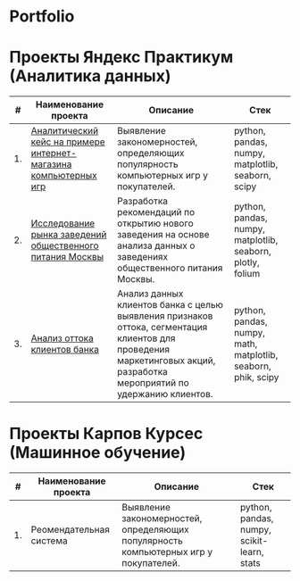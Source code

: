 # Portfolio

# Проекты Яндекс Практикум (Аналитика данных)

| # | Наименование проекта | Описание | Стек |
|----|----------|----------|----------|
| 1. | [Аналитический кейс на примере интернет-магазина компьютерных игр](https://github.com/ilyaapa/portfolio/tree/main/Computer%20Game%20Online%20Store) | Выявление закономерностей, определяющих популярность компьютерных игр у покупателей. | python, pandas, numpy, matplotlib, seaborn, scipy |
| 2. | [Исследование рынка заведений общественного питания Москвы](https://github.com/ilyaapa/portfolio/tree/main/Catering%20Research) | Разработка рекомендаций по открытию нового заведения на основе анализа данных о заведениях общественного питания Москвы. | python, pandas, numpy, matplotlib, seaborn, plotly, folium |
| 3. | [Анализ оттока клиентов банка](https://github.com/ilyaapa/portfolio/tree/main/Customer%20Churn) | Анализ данных клиентов банка с целью выявления признаков оттока, сегментация клиентов для проведения маркетинговых акций, разработка мероприятий по удержанию клиентов. | python, pandas, numpy, math, matplotlib, seaborn, phik, scipy |

# Проекты Карпов Курсес (Машинное обучение)

| # | Наименование проекта | Описание | Стек |
|----|----------|----------|----------|
| 1. | Реомендательная система | Выявление закономерностей, определяющих популярность компьютерных игр у покупателей. | python, pandas, numpy, scikit-learn, stats |

